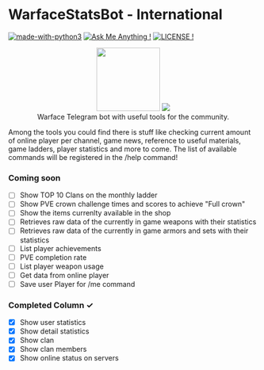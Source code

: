 # WarfaceStatsBot - International
[![made-with-python3](https://img.shields.io/badge/Made%20with-Python-1f425f.svg)](https://www.python.org/)
[![Ask Me Anything !](https://img.shields.io/badge/Ask%20me-anything-1abc9c.svg)](https://github.com/denver-code/warfacestats_bot/issues/new)
[![LICENSE !](https://img.shields.io/github/license/seanwlk/wfbot)](https://github.com/denver-code/warfacestats_bot/blob/master/LICENSE) 
<p align="center">
    <a href="https://wf.my.com"><img height="128" src="https://i.imgur.com/AB5fREI.png"></a> <a href="https://discord.com"><img src="https://telegram.org/img/t_logo.png?1"></a> <br>
    Warface Telegram bot with useful tools for the community.
</p>

Among the tools you could find there is stuff like checking
current amount of online player per channel, game news,
reference to useful materials, game ladders, player statistics
and more to come. The list of available commands will be registered in the /help command!


### Coming soon
- [ ] Show TOP 10 Clans on the monthly ladder
- [ ] Show PVE crown challenge times and scores to achieve "Full crown"
- [ ] Show the items currenlty available in the shop
- [ ] Retrieves raw data of the currently in game weapons with their statistics
- [ ] Retrieves raw data of the currently in game armors and sets with their statistics
- [ ] List player achievements
- [ ] PVE completion rate
- [ ] List player weapon usage
- [ ] Get data from online player
- [ ] Save user Player for /me command

### Completed Column ✓
- [x] Show user statistics
- [x] Show detail statistics
- [x] Show clan
- [x] Show clan members
- [x] Show online status on servers
